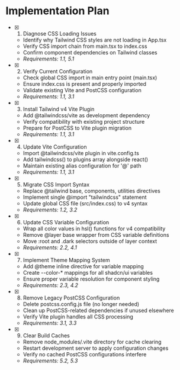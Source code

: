 # Implementation Plan

- [x] 1. Diagnose CSS Loading Issues
  - Identify why Tailwind CSS styles are not loading in App.tsx
  - Verify CSS import chain from main.tsx to index.css
  - Confirm component dependencies on Tailwind classes
  - _Requirements: 1.1, 5.1_

- [x] 2. Verify Current Configuration
  - Check global CSS import in main entry point (main.tsx)
  - Ensure index.css is present and properly imported
  - Validate existing Vite and PostCSS configuration
  - _Requirements: 1.1, 3.1_

- [x] 3. Install Tailwind v4 Vite Plugin
  - Add @tailwindcss/vite as development dependency
  - Verify compatibility with existing project structure
  - Prepare for PostCSS to Vite plugin migration
  - _Requirements: 1.1, 3.1_

- [x] 4. Update Vite Configuration
  - Import @tailwindcss/vite plugin in vite.config.ts
  - Add tailwindcss() to plugins array alongside react()
  - Maintain existing alias configuration for '@' path
  - _Requirements: 1.1, 3.1_

- [x] 5. Migrate CSS Import Syntax
  - Replace @tailwind base, components, utilities directives
  - Implement single @import "tailwindcss" statement
  - Update global CSS file (src/index.css) to v4 syntax
  - _Requirements: 1.2, 3.2_

- [x] 6. Update CSS Variable Configuration
  - Wrap all color values in hsl() functions for v4 compatibility
  - Remove @layer base wrapper from CSS variable definitions
  - Move :root and .dark selectors outside of layer context
  - _Requirements: 2.2, 4.1_

- [x] 7. Implement Theme Mapping System
  - Add @theme inline directive for variable mapping
  - Create --color-* mappings for all shadcn/ui variables
  - Ensure proper variable resolution for component styling
  - _Requirements: 2.3, 4.2_

- [x] 8. Remove Legacy PostCSS Configuration
  - Delete postcss.config.js file (no longer needed)
  - Clean up PostCSS-related dependencies if unused elsewhere
  - Verify Vite plugin handles all CSS processing
  - _Requirements: 3.1, 3.3_

- [x] 9. Clear Build Caches
  - Remove node_modules/.vite directory for cache clearing
  - Restart development server to apply configuration changes
  - Verify no cached PostCSS configurations interfere
  - _Requirements: 5.2, 5.3_


